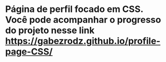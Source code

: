 # Página de perfil focado em CSS. Você pode acompanhar o progresso do projeto nesse link https://gabezrodz.github.io/profile-page-CSS/
